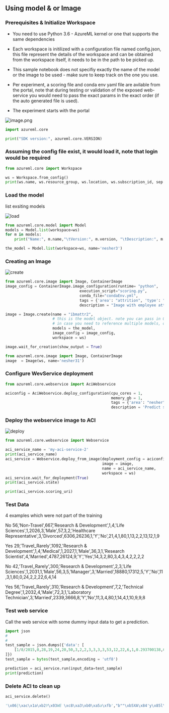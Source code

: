
## Using model & or Image

### Prerequisites & Initialize Workspace

* You need to use Python 3.6 - AzureML kernel or one that supports the same dependencies
* Each workspace is initilized with a configuration file named config.json, this file represent the details of the workspace and can be obtained from the workspace itself, it needs to be in the path to be picked up.
* This sample notebook does not specifiy exactly the name of the model or the image to be used - make sure to keep track on the one you use.
* Per experiment, a scoring file and conda env yaml file are avilable from the portal, note that during testing or validation of the exposed web-service you would need to pass the exact params in the exact order (if the auto generated file is used).

* The experiment starts with the portal

![image.png](https://user-images.githubusercontent.com/37622785/59563022-3c43ec80-903d-11e9-8877-a8e8257697b6.png)


```python
import azureml.core

print("SDK version:", azureml.core.VERSION)
```

### Assuming the config file exist, it would load it, note that login would be required


```python
from azureml.core import Workspace

ws = Workspace.from_config()
print(ws.name, ws.resource_group, ws.location, ws.subscription_id, sep = '\n')
```

### Load the model
list exsiting models

![load](https://user-images.githubusercontent.com/37622785/59563020-35b57500-903d-11e9-8e01-4fca79883999.png)


```python
from azureml.core.model import Model
models = Model.list(workspace=ws)
for m in models:
    print("Name:", m.name,"\tVersion:", m.version, "\tDescription:", m.description, m.tags)
```


```python
the_model = Model.list(workspace=ws, name='nesher3')
```

### Creating an Image

![create](https://user-images.githubusercontent.com/37622785/59563019-2b937680-903d-11e9-9e11-1bc22f3f524a.png)


```python
from azureml.core.image import Image, ContainerImage
image_config = ContainerImage.image_configuration(runtime= "python",
                                 execution_script="scoring.py",
                                 conda_file="condaEnv.yml",
                                 tags = {'area': "attrition", 'type': "classification"},
                                 description = "Image with employee attrition classification model")

image = Image.create(name = "ibmattr2",
                     # this is the model object. note you can pass in 0-n models via this list-type parameter
                     # in case you need to reference multiple models, or none at all, in your scoring script.
                     models = the_model,
                     image_config = image_config, 
                     workspace = ws)
```


```python
image.wait_for_creation(show_output = True)
```


```python
from azureml.core.image import Image, ContainerImage
image  = Image(ws, name='nesher31')
```

### Configure WevService deployment


```python
from azureml.core.webservice import AciWebservice

aciconfig = AciWebservice.deploy_configuration(cpu_cores = 1, 
                                               memory_gb = 1, 
                                               tags = {'area': "nesher", 'type': "classification"}, 
                                               description = 'Predict soldier nesher model')
```

### Deploy the webservice image to ACI

![deploy](https://user-images.githubusercontent.com/37622785/59563016-22a2a500-903d-11e9-81bb-6e381929ce24.png)


```python
from azureml.core.webservice import Webservice

aci_service_name = 'my-aci-service-2'
print(aci_service_name)
aci_service = Webservice.deploy_from_image(deployment_config = aciconfig,
                                           image = image,
                                           name = aci_service_name,
                                           workspace = ws)
aci_service.wait_for_deployment(True)
print(aci_service.state)
```


```python
print(aci_service.scoring_uri)
```

### Test Data
4 examples which were not part of the training

No 56,'Non-Travel',667,'Research & Development',1,4,'Life Sciences',1,2026,3,'Male',57,3,2,'Healthcare Representative',3,'Divorced',6306,26236,1,'Y','No',21,4,1,80,1,13,2,2,13,12,1,9

Yes 29,'Travel_Rarely',1092,'Research & Development',1,4,'Medical',1,2027,1,'Male',36,3,1,'Research Scientist',4,'Married',4787,26124,9,'Y','Yes',14,3,2,80,3,4,3,4,2,2,2,2

No 42,'Travel_Rarely',300,'Research & Development',2,3,'Life Sciences',1,2031,1,'Male',56,3,5,'Manager',3,'Married',18880,17312,5,'Y','No',11,3,1,80,0,24,2,2,22,6,4,14

Yes 56,'Travel_Rarely',310,'Research & Development',7,2,'Technical Degree',1,2032,4,'Male',72,3,1,'Laboratory Technician',3,'Married',2339,3666,8,'Y','No',11,3,4,80,1,14,4,1,10,9,9,8


### Test web service
Call the web service with some dummy input data to get a prediction.


```python
import json
#
# 
test_sample = json.dumps({'data': [
    [1/8/2015,0,28,19,24,20,50,3,2,2,3,3,3,3,53,12,22,6,1,0.293700138,0,1,0,0,2,4,4,3,5,3,1,1,1,2,1,2,2,3,5,5,1.441340002,8,0,1,0,2015,3,8,0,3,3,1,5,0,4]
]})
test_sample = bytes(test_sample,encoding = 'utf8')

prediction = aci_service.run(input_data=test_sample)
print(prediction)
```

### Delete ACI to clean up


```python
aci_service.delete()
```


```python
'\x06|\xac\x1a\xb2Y\x03WE \xc8\xa3\xb0\xa5a\xfb',"b""\xb5XA\x84'y\x85l\xb7F\xe1\xd3o\x8c\xd5[""",'\xaas`\xcf\x14\xd5b\x8e\xe4\x0e\xeft7\xa9:Y','1/11/2015',0,24.0,14.0,19.0,10.0,50.0,3.0,3.0,2.0,3.0,3.0,3.0,3.0,49.0,12.0,23.0,6.0,1,0.0,0,0,0.0,0,0,0,5,1,0,0,1,0,0,0,1,0,0,0,0,5,5,1.876857836,0.0,1,1,0,0,2015
```
